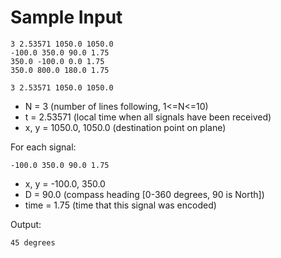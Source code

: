# Sample Input

```
3 2.53571 1050.0 1050.0
-100.0 350.0 90.0 1.75
350.0 -100.0 0.0 1.75
350.0 800.0 180.0 1.75
```

`3 2.53571 1050.0 1050.0`

* N = 3 (number of lines following, 1<=N<=10)
* t = 2.53571 (local time when all signals have been received)
* x, y = 1050.0, 1050.0 (destination point on plane)

For each signal:

`-100.0 350.0 90.0 1.75`

* x, y = -100.0, 350.0
* D = 90.0 (compass heading [0-360 degrees, 90 is North])
* time = 1.75 (time that this signal was encoded)

Output:

`45 degrees`

